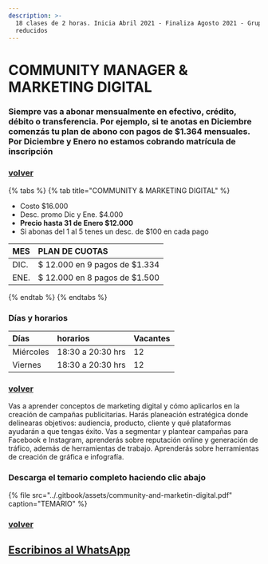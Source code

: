 ```yaml
---
description: >-
  18 clases de 2 horas. Inicia Abril 2021 - Finaliza Agosto 2021 - Grupos
  reducidos
---
```


# COMMUNITY MANAGER & MARKETING DIGITAL

### Siempre vas a abonar mensualmente en efectivo, crédito, débito o transferencia. Por ejemplo, si te anotas en Diciembre comenzás tu plan de abono con pagos de $1.364 mensuales. Por Diciembre y Enero no estamos cobrando matrícula de inscripción

### [volver](../)

{% tabs %}
{% tab title="COMMUNITY & MARKETING DIGITAL" %}
* Costo $16.000
* Desc. promo Dic y Ene. $4.000
* **Precio hasta 31 de Enero $12.000**
* Si abonas del 1 al 5 tenes un desc. de $100 en cada pago

| MES | PLAN DE CUOTAS |
| :--- | :--- |
| DIC. | $ 12.000 en 9 pagos de $1.334 |
| ENE. | $ 12.000 en 8 pagos de $1.500 |
{% endtab %}
{% endtabs %}

### Días y horarios

| Días | horarios | Vacantes |
| :--- | :--- | :--- |
| Miércoles | 18:30 a 20:30 hrs | 12 |
| Viernes | 18:30 a 20:30 hrs | 12 |

### [volver](../)

Vas a aprender conceptos de marketing digital y cómo aplicarlos en la creación de campañas publicitarias. Harás planeación estratégica donde delinearas objetivos: audiencia, producto, cliente y qué plataformas ayudarán a que tengas éxito. Vas a segmentar y plantear campañas para Facebook e Instagram, aprenderás sobre reputación online y generación de tráfico, además de herramientas de trabajo. Aprenderás sobre herramientas de creación de gráfica e infografía.

### Descarga el temario completo haciendo clic abajo

{% file src="../.gitbook/assets/community-and-marketin-digital.pdf" caption="TEMARIO" %}

### [volver](../)

## [Escribinos al WhatsApp](http://wa.me/5491164622877?text=Me%20interesa%20el%20curso%20de%20Community%20Manager)

